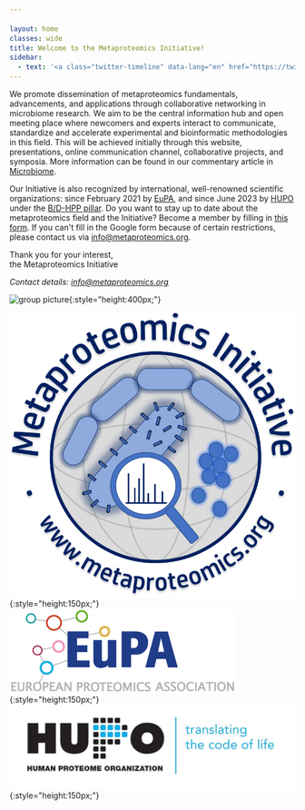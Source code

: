 ```yaml
---

layout: home
classes: wide
title: Welcome to the Metaproteomics Initiative!
sidebar:
  - text: '<a class="twitter-timeline" data-lang="en" href="https://twitter.com/MetaP_Init?ref_src=twsrc%5Etfw">Tweets by MetaP_Init</a> <script async src="https://platform.twitter.com/widgets.js" charset="utf-8"></script>'
---
```

<style>
.sidebar:not(.sticky) {
  display: none;
}
.entries-list h2 {
  margin-top: 0;
  font-size: 1em;
}
</style>

We promote dissemination of metaproteomics fundamentals, advancements, and applications through collaborative networking in microbiome research. We aim to be the central information hub and open meeting place where newcomers and experts interact to communicate, standardize and accelerate experimental and bioinformatic methodologies in this field. This will be achieved initially through this website, presentations, online communication channel, collaborative projects, and symposia. More information can be found in our commentary article in [Microbiome](https://microbiomejournal.biomedcentral.com/articles/10.1186/s40168-021-01176-w).

Our Initiative is also recognized by international, well-renowned scientific organizations: since February 2021 by [EuPA](https://eupa.org/), and since June 2023 by [HUPO](https://hupo.org/) under the [B/D-HPP pillar](https://hupo.org/B/D-HPP).
Do you want to stay up to date about the metaproteomics field and the Initiative? Become a member by filling in [this form](https://forms.gle/zAqJDPZNvf7vSoNi9). If you can't fill in the Google form because of certain restrictions, please contact us via [info@metaproteomics.org](mailto:info@metaproteomics.org).

Thank you for your interest,<br>
the Metaproteomics Initiative


*Contact details: [info@metaproteomics.org](mailto:info@metaproteomics.org)*

![group picture](/assets/images/avignon_group.png){:style="height:400px;"}

![mpi logo](assets/images/mpilogo.png){:style="height:150px;"}
![EuPA logo](assets/images/eupalogo.png){:style="height:150px;"}
![HUPO logo](assets/images/hupologo.jpg){:style="height:150px;"}
